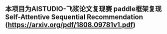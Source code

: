  ## 本项目为AISTUDIO-飞浆论文复现赛 paddle框架复现Self-Attentive Sequential Recommendation (https://arxiv.org/pdf/1808.09781v1.pdf)
